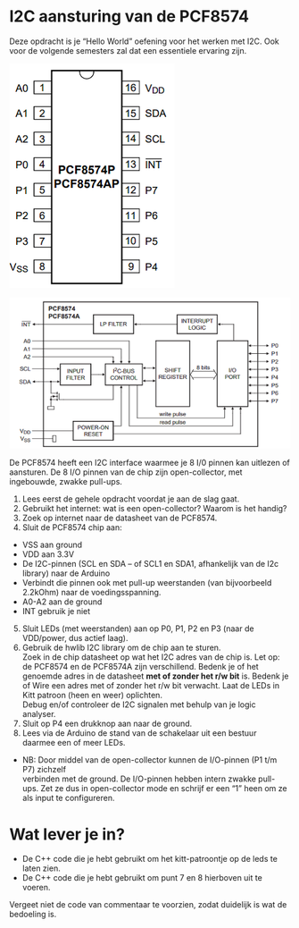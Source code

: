 # I2C aansturing van de PCF8574

Deze opdracht is je “Hello World” oefening voor het werken met I2C. Ook voor de volgende semesters zal dat een essentiele ervaring
zijn.

![Pin out pcf8574](./img/image1.png)

![schema pcf8574](./img/image2.png)

De PCF8574 heeft een I2C interface waarmee je 8 I/0 pinnen kan uitlezen
of aansturen. De 8 I/O pinnen van de chip zijn open-collector, met
ingebouwde, zwakke pull-ups.

1. Lees eerst de gehele opdracht voordat je aan de slag gaat.
2. Gebruikt het internet: wat is een open-collector? Waarom is het handig?
3. Zoek op internet naar de datasheet van de PCF8574.
4. Sluit de PCF8574 chip aan:

  - VSS aan ground   
  - VDD aan 3.3V   
  - De I2C-pinnen (SCL en SDA – of SCL1 en SDA1, afhankelijk van de I2c
library) naar de Arduino   
  - Verbindt die pinnen ook met <span class="mark">pull-up weerstanden</span> (van bijvoorbeeld 2.2kOhm) naar de voedingsspanning.
  - A0-A2 aan de ground   
  - INT gebruik je niet   

5. Sluit LEDs (met weerstanden) aan op P0, P1, P2 en P3 (naar de VDD/power, dus actief laag).  
6. Gebruik de hwlib I2C library om de chip aan te sturen.  
Zoek in de chip datasheet op wat het I2C adres van de chip is. Let
op: de PCF8574 en de PCF8574A zijn verschillend. Bedenk je of het genoemde
adres in de datasheet **met of zonder het r/w bit** is. Bedenk je of Wire een adres met of zonder het r/w bit verwacht. Laat de LEDs in Kitt patroon (heen en weer) oplichten.  
Debug en/of controleer de I2C signalen met behulp van je logic analyser.
7. Sluit op P4 een drukknop aan naar de ground.  
8. Lees via de Arduino de stand van de schakelaar uit een bestuur  
daarmee een of meer LEDs.

-   NB: Door middel van de open-collector kunnen de I/O-pinnen (P1 t/m
    P7) zichzelf  
    verbinden met de ground. De I/O-pinnen hebben intern zwakke
    pull-ups. Zet ze dus in open-collector mode en schrijf er een “1”
    heen om ze als input te configureren.

# Wat lever je in?

-   De C++ code die je hebt gebruikt om het kitt-patroontje op de leds te laten zien.
-   De C++ code die je hebt gebruikt om punt 7 en 8 hierboven uit te voeren.

Vergeet niet de code van commentaar te voorzien, zodat duidelijk is wat de bedoeling is.
